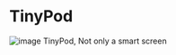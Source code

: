 # TinyPod
![image](https://github.com/inspireXC/TinyPod/blob/main/TinyPod.png)
TinyPod, Not only a smart screen
